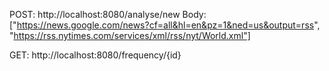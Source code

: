 POST: http://localhost:8080/analyse/new
Body: ["https://news.google.com/news?cf=all&hl=en&pz=1&ned=us&output=rss", "https://rss.nytimes.com/services/xml/rss/nyt/World.xml"]

GET: http://localhost:8080/frequency/{id}
